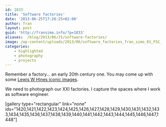 ```yaml
---
id: 1833
title: 'Software factories'
date: '2013-06-25T17:28:25+02:00'
author: fran
layout: post
guid: 'http://fransimo.info/?p=1833'
aliases:  /blog/2013/06/25/software-factories/
image: /wp-content/uploads/2013/06/software_factories_fran_simo_01_FSC_7246.jpg
categories:
    - highlighted
    - photography
    - projects
---
```


Remember a factory... an early 20th century one. You may come up with some <a href="https://www.google.es/search?q=lewis+W+hines&espv=2&biw=1597&bih=864&source=lnms&tbm=isch&sa=X&ved=0ahUKEwjNivKmqLXJAhUF0RQKHRMSAzgQ_AUIBigB&dpr=0.9#tbm=isch&q=lewis+w+hines+factory">Lewis W Hines iconic images</a>.

We need to photograph our XXI factories. I capture the spaces where I work as software engineer.

[gallery type="rectangular" link="none" ids="1420,1421,1422,1423,1424,1425,1426,1427,1428,1429,1430,1431,1432,1433,1434,1435,1436,1437,1438,1439,1440,1441,1442,1443,1444,1445,1446,1447,1448"]